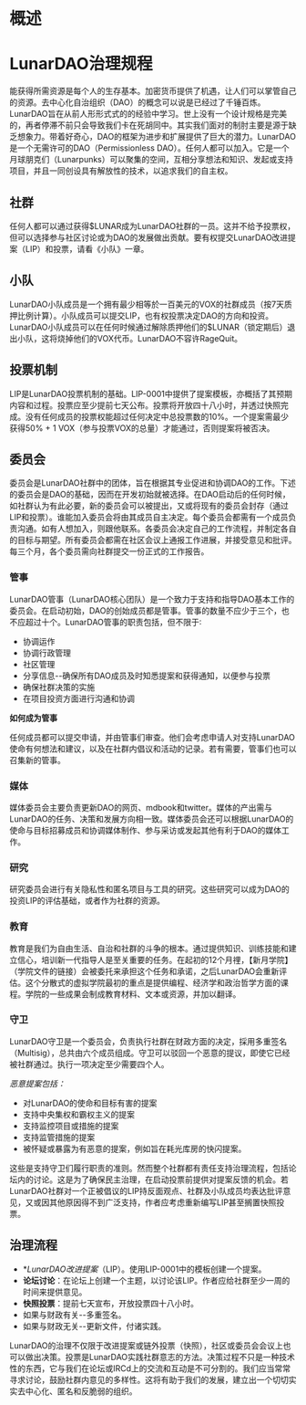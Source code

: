 # 概述

# LunarDAO治理规程

能获得所需资源是每个人的生存基本。加密货币提供了机遇，让人们可以掌管自己的资源。去中心化自治组织（DAO）的概念可以说是已经过了千锤百炼。LunarDAO旨在从前人形形式式的的经验中学习。世上没有一个设计规格是完美的，再者停滞不前只会导致我们卡在死胡同中。其实我们面对的制肘主要是源于缺乏想象力。带着好奇心，DAO的框架为进步和扩展提供了巨大的潜力。LunarDAO是一个无需许可的DAO（Permissionless DAO）。任何人都可以加入。它是一个月球朋克们（Lunarpunks）可以聚集的空间，互相分享想法和知识、发起或支持项目，并且一同创设具有解放性的技术，以追求我们的自主权。

## 社群

任何人都可以通过获得$LUNAR成为LunarDAO社群的一员。这并不给予投票权，但可以选择参与社区讨论或为DAO的发展做出贡献。要有权提交LunarDAO改进提案（LIP）和投票，请看《小队》一章。

## 小队

LunarDAO小队成员是一个拥有最少相等於一百美元的VOX的社群成员（按7天质押比例计算）。小队成员可以提交LIP，也有权投票决定DAO的方向和投资。LunarDAO小队成员可以在任何时候通过解除质押他们的$LUNAR（锁定期后）退出小队，这将烧掉他们的VOX代币。LunarDAO不容许RageQuit。

## 投票机制

LIP是LunarDAO投票机制的基础。LIP-0001中提供了提案模板，亦概括了其预期内容和过程。投票应至少提前七天公布。投票将开放四十八小时，并透过快照完成。没有任何成员的投票权能超过任何决定中总投票数的10%。一个提案需最少获得50% + 1 VOX（参与投票VOX的总量）才能通过，否则提案将被否决。


## 委员会

委员会是LunarDAO社群中的团体，旨在根据其专业促进和协调DAO的工作。下述的委员会是DAO的基础，因而在开发初始就被选择。在DAO启动后的任何时候，如社群认为有此必要，新的委员会可以被提出，又或将现有的委员会封存（通过LIP和投票）。谁能加入委员会将由其成员自主决定。每个委员会都需有一个成员负责沟通。如有人想加入，则跟他联系。各委员会决定自己的工作流程，并制定各自的目标与期望。所有委员会都需在社区会议上通报工作进展，并接受意见和批评。每三个月，各个委员需向社群提交一份正式的工作报告。

### 管事

LunarDAO管事（LunarDAO核心团队）是一个致力于支持和指导DAO基本工作的委员会。在启动初始，DAO的创始成员都是管事。管事的数量不应少于三个，也不应超过十个。LunarDAO管事的职责包括，但不限于∶

- 协调运作
- 协调行政管理
- 社区管理
- 分享信息--确保所有DAO成员及时知悉提案和获得通知，以便参与投票
- 确保社群决策的实施
- 在项目投资方面进行沟通和协调

**如何成为管事**

任何成员都可以提交申请，并由管事们审查。他们会考虑申请人对支持LunarDAO使命有何想法和建议，以及在社群内倡议和活动的记录。若有需要，管事们也可以召集新的管事。

### 媒体

媒体委员会主要负责更新DAO的网页、mdbook和twitter。媒体的产出需与LunarDAO的任务、决策和发展方向相一致。媒体委员会还可以根据LunarDAO的使命与目标招募成员和协调媒体制作、参与采访或发起其他有利于DAO的媒体工作。

### 研究

研究委员会进行有关隐私性和匿名项目与工具的研究。这些研究可以成为DAO的投资LIP的评估基础，或者作为社群的资源。

### 教育

教育是我们为自由生活、自治和社群的斗争的根本。通过提供知识、训练技能和建立信心，培训新一代指导人是至关重要的任务。在起初的12个月𥚃，【新月学院】（学院文件的链接）会被委托来承担这个任务和承诺，之后LunarDAO会重新评估。这个分散式的虚拟学院最初的重点是提供编程、经济学和政治哲学方面的课程。学院的一些成果会制成教育材料、文本或资源，并加以翻译。

### 守卫

LunarDAO守卫是一个委员会，负责执行社群在财政方面的决定，採用多重签名（Multisig），总共由六个成员组成。守卫可以驳回一个恶意的提议，即使它已经被社群通过。执行一项决定至少需要四个人。

*恶意提案包括：*

- 对LunarDAO的使命和目标有害的提案
- 支持中央集权和霸权主义的提案
- 支持监控项目或措施的提案
- 支持监管措施的提案
- 被怀疑或暴露为有恶意的提案，例如旨在耗光库房的快闪提案。

这些是支持守卫们履行职责的准则。然而整个社群都有责任支持治理流程，包括论坛内的讨论。这是为了确保民主治理，在启动投票前提供对提案反馈的机会。若LunarDAO社群对一个正被倡议的LIP持反面观点、社群及小队成员均表达批评意见，又或因其他原因得不到广泛支持，作者应考虑重新编写LIP甚至搁置快照投票。

## 治理流程

- **LunarDAO改进提案*（LIP）。使用LIP-0001中的模板创建一个提案。
- **论坛讨论**：在论坛上创建一个主题，以讨论该LIP。作者应给社群至少一周的时间来提供意见。
- **快照投票**：提前七天宣布，开放投票四十八小时。
- 如果与财政有关--多重签名。
- 如果与财政无关--更新文件，付诸实践。

LunarDAO的治理不仅限于改进提案或链外投票（快照），社区或委员会会议上也可以做出决策。投票是LunarDAO实践社群意志的方法。决策过程不只是一种技术性的东西，它与我们在论坛或IRCd上的交流和互动是不可分割的。我们应当常常寻求讨论，鼓励社群内意见的多样性。这将有助于我们的发展，建立出一个切切实实去中心化、匿名和反脆弱的组织。
